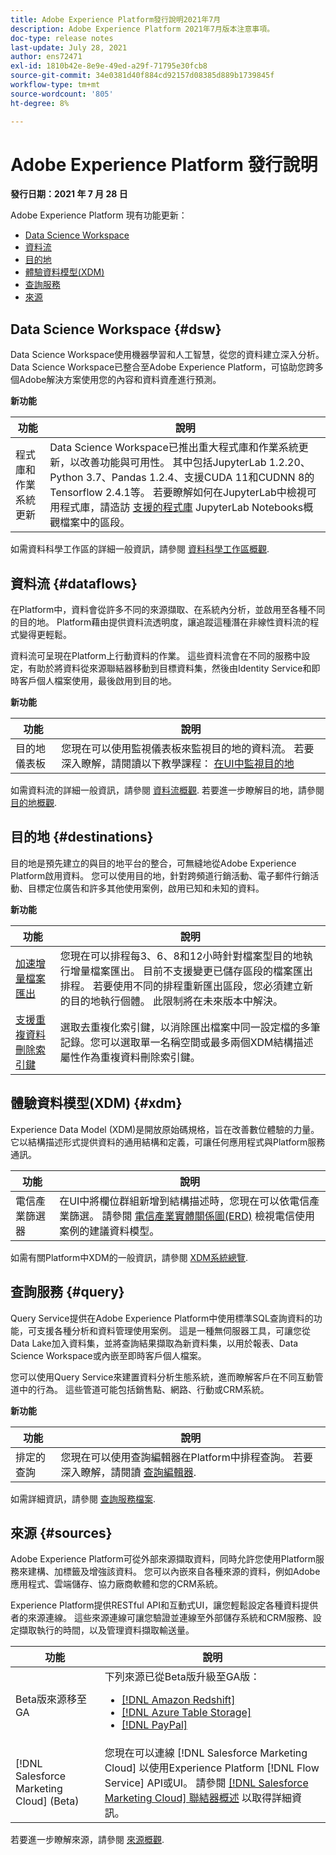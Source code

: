 ```yaml
---
title: Adobe Experience Platform發行說明2021年7月
description: Adobe Experience Platform 2021年7月版本注意事項。
doc-type: release notes
last-update: July 28, 2021
author: ens72471
exl-id: 1810b42e-8e9e-49ed-a29f-71795e30fcb8
source-git-commit: 34e0381d40f884cd92157d08385d889b1739845f
workflow-type: tm+mt
source-wordcount: '805'
ht-degree: 8%

---
```


# Adobe Experience Platform 發行說明

**發行日期：2021 年 7 月 28 日**

Adobe Experience Platform 現有功能更新：

- [Data Science Workspace](#dsw)
- [資料流](#destinations)
- [目的地](#destinations)
- [體驗資料模型(XDM)](#xdm)
- [查詢服務](#query)
- [來源](#sources)

## Data Science Workspace {#dsw}

Data Science Workspace使用機器學習和人工智慧，從您的資料建立深入分析。 Data Science Workspace已整合至Adobe Experience Platform，可協助您跨多個Adobe解決方案使用您的內容和資料資產進行預測。

**新功能**

| 功能 | 說明 |
| --- | --- |
| 程式庫和作業系統更新 | Data Science Workspace已推出重大程式庫和作業系統更新，以改善功能與可用性。 其中包括JupyterLab 1.2.20、Python 3.7、Pandas 1.2.4、支援CUDA 11和CUDNN 8的Tensorflow 2.4.1等。 若要瞭解如何在JupyterLab中檢視可用程式庫，請造訪 [支援的程式庫](../../data-science-workspace/jupyterlab/overview.md#supported-libraries) JupyterLab Notebooks概觀檔案中的區段。 |

如需資料科學工作區的詳細一般資訊，請參閱 [資料科學工作區概觀](../../data-science-workspace/home.md).

## 資料流 {#dataflows}

在Platform中，資料會從許多不同的來源擷取、在系統內分析，並啟用至各種不同的目的地。 Platform藉由提供資料流透明度，讓追蹤這種潛在非線性資料流的程式變得更輕鬆。

資料流可呈現在Platform上行動資料的作業。 這些資料流會在不同的服務中設定，有助於將資料從來源聯結器移動到目標資料集，然後由Identity Service和即時客戶個人檔案使用，最後啟用到目的地。

**新功能**

| 功能 | 說明 |
| ------- | ----------- |
| 目的地儀表板 | 您現在可以使用監視儀表板來監視目的地的資料流。 若要深入瞭解，請閱讀以下教學課程： [在UI中監視目的地](../../dataflows/ui/monitor-destinations.md#monitoring-destinations-dashboard) |

如需資料流的詳細一般資訊，請參閱 [資料流概觀](../../dataflows/home.md). 若要進一步瞭解目的地，請參閱 [目的地概觀](../../destinations/home.md).

## 目的地 {#destinations}

目的地是預先建立的與目的地平台的整合，可無縫地從Adobe Experience Platform啟用資料。 您可以使用目的地，針對跨頻道行銷活動、電子郵件行銷活動、目標定位廣告和許多其他使用案例，啟用已知和未知的資料。

**新功能**

| 功能 | 說明 |
| --- | --- |
| [加速增量檔案匯出](../../destinations/ui/activate-batch-profile-destinations.md#export-incremental-files) | 您現在可以排程每3、6、8和12小時針對檔案型目的地執行增量檔案匯出。 目前不支援變更已儲存區段的檔案匯出排程。 若要使用不同的排程重新匯出區段，您必須建立新的目的地執行個體。 此限制將在未來版本中解決。 |
| [支援重複資料刪除索引鍵](../../destinations/ui/activate-batch-profile-destinations.md#deduplication-keys) | 選取去重複化索引鍵，以消除匯出檔案中同一設定檔的多筆記錄。您可以選取單一名稱空間或最多兩個XDM結構描述屬性作為重複資料刪除索引鍵。 |

## 體驗資料模型(XDM) {#xdm}

Experience Data Model (XDM)是開放原始碼規格，旨在改善數位體驗的力量。 它以結構描述形式提供資料的通用結構和定義，可讓任何應用程式與Platform服務通訊。

| 功能 | 說明 |
| --- | --- |
| 電信產業篩選器 | 在UI中將欄位群組新增到結構描述時，您現在可以依電信產業篩選。 請參閱 [電信產業實體關係圖(ERD)](../../xdm/schema/industries/telecom.md) 檢視電信使用案例的建議資料模型。 |

如需有關Platform中XDM的一般資訊，請參閱 [XDM系統總覽](../../xdm/home.md).

## 查詢服務 {#query}

Query Service提供在Adobe Experience Platform中使用標準SQL查詢資料的功能，可支援各種分析和資料管理使用案例。 這是一種無伺服器工具，可讓您從Data Lake加入資料集，並將查詢結果擷取為新資料集，以用於報表、Data Science Workspace或內嵌至即時客戶個人檔案。

您可以使用Query Service來建置資料分析生態系統，進而瞭解客戶在不同互動管道中的行為。 這些管道可能包括銷售點、網路、行動或CRM系統。

**新功能**

| 功能 | 說明 |
| ------- | ----------- |
| 排定的查詢 | 您現在可以使用查詢編輯器在Platform中排程查詢。 若要深入瞭解，請閱讀 [查詢編輯器](../../query-service/ui/user-guide.md#scheduled-queries). |

如需詳細資訊，請參閱 [查詢服務檔案](../../query-service/home.md).

## 來源 {#sources}

Adobe Experience Platform可從外部來源擷取資料，同時允許您使用Platform服務來建構、加標籤及增強該資料。 您可以內嵌來自各種來源的資料，例如Adobe應用程式、雲端儲存、協力廠商軟體和您的CRM系統。

Experience Platform提供RESTful API和互動式UI，讓您輕鬆設定各種資料提供者的來源連線。 這些來源連線可讓您驗證並連線至外部儲存系統和CRM服務、設定擷取執行的時間，以及管理資料擷取輸送量。

| 功能 | 說明 |
| ------- | ----------- |
| Beta版來源移至GA | 下列來源已從Beta版升級至GA版： <ul><li>[[!DNL Amazon Redshift]](../../sources/connectors/databases/redshift.md)</li><li>[[!DNL Azure Table Storage]](../../sources/connectors/databases/ats.md)</li><li>[[!DNL PayPal]](../../sources/connectors/payments/paypal.md)</li></ul> |
| [!DNL Salesforce Marketing Cloud] (Beta) | 您現在可以連線 [!DNL Salesforce Marketing Cloud] 以使用Experience Platform [!DNL Flow Service] API或UI。 請參閱 [[!DNL Salesforce Marketing Cloud] 聯結器概述](../../sources/connectors/marketing-automation/salesforce-marketing-cloud.md) 以取得詳細資訊。 |

若要進一步瞭解來源，請參閱 [來源概觀](../../sources/home.md).
